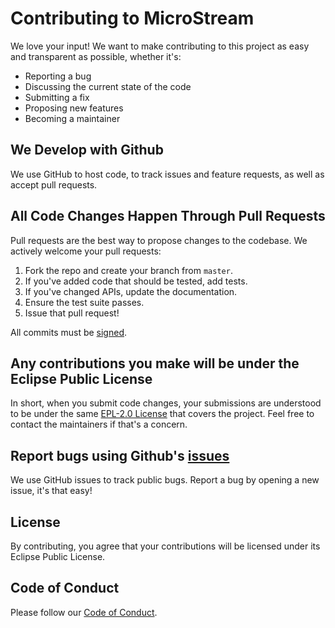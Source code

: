 # Contributing to MicroStream

We love your input! We want to make contributing to this project as easy and transparent as possible, whether it's:

- Reporting a bug
- Discussing the current state of the code
- Submitting a fix
- Proposing new features
- Becoming a maintainer

## We Develop with Github

We use GitHub to host code, to track issues and feature requests, as well as accept pull requests.

## All Code Changes Happen Through Pull Requests

Pull requests are the best way to propose changes to the codebase. We actively welcome your pull requests:

1. Fork the repo and create your branch from `master`.
2. If you've added code that should be tested, add tests.
3. If you've changed APIs, update the documentation.
4. Ensure the test suite passes.
5. Issue that pull request!

All commits must be [signed](https://docs.github.com/en/authentication/managing-commit-signature-verification/signing-commits). 

## Any contributions you make will be under the Eclipse Public License

In short, when you submit code changes, your submissions are understood to be under the same [EPL-2.0 License](https://github.com/microstream-one/microstream/blob/master/LICENSE) that covers the project. Feel free to contact the maintainers if that's a concern.

## Report bugs using Github's [issues](https://github.com/microstream-one/microstream/issues)

We use GitHub issues to track public bugs. Report a bug by opening a new issue, it's that easy!

## License

By contributing, you agree that your contributions will be licensed under its Eclipse Public License.

## Code of Conduct

Please follow our [Code of Conduct](CODE_OF_CONDUCT.md).
